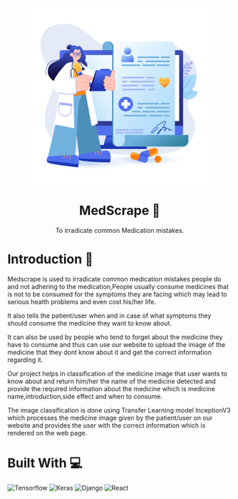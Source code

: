 
<p align="center">

<img src="FrontEnd/src/Components/images/11.png" width="400" height="400">

</p>
<h1 align="center">MedScrape 💊</h1>
<p align="center">To irradicate common Medication mistakes.</p>

<h1>Introduction 📔</h1>

Medscrape is used to irradicate common medication mistakes people do and not adhering to the 
medication,People usually consume medicines that is not to be consumed for the symptoms they are facing 
which may lead to serious health problems and even cost his/her life.

It also tells the patient/user when and in case of what symptoms they should
consume the medicine they want to know about.

It can also be used by people who tend to forget about the medicine they
have to consume and thus can use our website to upload the image of the medicine
that they dont know about it and get the correct information regarding it.

Our project helps in classification of the medicine image that user wants to know
about and return him/her the name of the medicine detected and provide the required
information about the medicine which is medicine name,introduction,side effect and
when to consume.

The image classification is done using Transfer Learning model InceptionV3 which 
processes the medicine image given by the patient/user on our website and provides the user with
the correct information which is rendered on the web page.

<h1>Built With 💻</h1>

<p float="left">
<img src="https://img.shields.io/badge/-Tensorflow-%23FF6F00?logo=tensorflow&logoColor=white&style=for-the-badge" alt="Tensorflow" />
<img src="https://img.shields.io/badge/-Keras-%23D00000?logo=keras&logoColor=white&style=for-the-badge" alt="Keras" />
<img src="https://img.shields.io/badge/-Django-%23092E20?logo=django&logoColor=white&style=for-the-badge" alt="Django" />
<img src="https://img.shields.io/badge/-React-%2361DAFB?logo=react&logoColor=black&style=for-the-badge" alt="React" />
</p>
